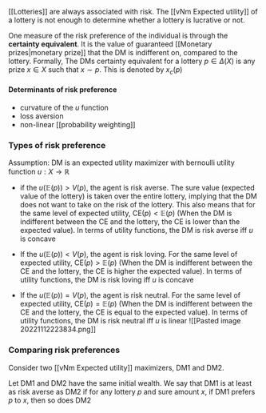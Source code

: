 [[Lotteries]] are always associated with risk. The [[vNm Expected utility]] of a lottery is not enough to determine whether a lottery is lucrative or not. 

One measure of the risk preference of the individual is through the **certainty equivalent**. It is the value of guaranteed [[Monetary prizes|monetary prize]] that the DM is indifferent on, compared to the lottery. Formally, The DMs certainty equivalent for a lottery $p\in \Delta(X)$ is any prize $x\in X$ such that $x\sim p$. This is denoted by $x_c(p)$
#### Determinants of risk preference
- curvature of the $u$ function
- loss aversion
- non-linear [[probability weighting]]
### Types of risk preference
Assumption: DM is an expected utility maximizer with bernoulli utility function $u:X\to \mathbb{R}$

- if the $u(\mathbb{E}(p)) > V(p)$, the agent is risk averse. The sure value (expected value of the lottery) is taken over the entire lottery, implying that the DM does not want to take on the risk of the lottery. This also means that for the same level of expected utility, $\text{CE}(p)<\mathbb{E}(p)$ (When the DM is indifferent between the CE and the lottery, the CE is lower than the expected value). In terms of utility functions, the DM is risk averse iff $u$ is concave

- If the $u(\mathbb{E}(p)) < V(p)$, the agent is risk loving. For the same level of expected utility, $\text{CE}(p) > \mathbb{E}(p)$ (When the DM is indifferent between the CE and the lottery, the CE is higher the expected value). In terms of utility functions, the DM is risk loving iff $u$ is concave

- If the $u(\mathbb{E}(p)) = V(p)$, the agent is risk neutral. For the same level of expected utility, $\text{CE}(p) = \mathbb{E}(p)$ (When the DM is indifferent between the CE and the lottery, the CE is equal to the expected value). In terms of utility functions, the DM is risk neutral iff $u$ is linear
![[Pasted image 20221112223834.png]]


### Comparing risk preferences
Consider two [[vNm Expected utility]] maximizers, DM1 and DM2.

Let DM1 and DM2 have the same initial wealth. We say that DM1 is at least as risk averse as DM2 if for any lottery $p$ and sure amount $x$, if DM1 prefers $p$ to $x$, then so does DM2